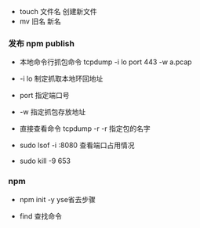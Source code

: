 * touch  文件名 创建新文件
* mv 旧名 新名











### 发布 npm publish

*  本地命令行抓包命令  tcpdump -i lo port 443 -w a.pcap
*  -i lo 制定抓取本地环回地址
* port 指定端口号  
* -w 指定抓包存放地址
* 直接查看命令  tcpdump -r  -r 指定包的名字


* sudo lsof -i :8080 查看端口占用情况
* sudo kill -9 653





### npm
* npm init -y  yse省去步骤


* find 查找命令

